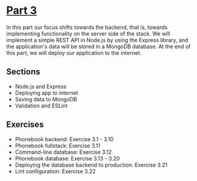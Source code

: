 # [Part 3](https://fullstackopen.com/en/part3)

In this part our focus shifts towards the backend, that is, towards implementing functionality on the server side of the stack. We will implement a simple REST API in Node.js by using the Express library, and the application's data will be stored in a MongoDB database. At the end of this part, we will deploy our application to the internet.


## Sections
*  Node.js and Express
*  Deploying app to internet
*  Saving data to MongoDB
*  Validation and ESLint



## Exercises

* Phonebook backend:  Exercise 3.1 - 3.10
* Phonebook fullstack: Exercise 3.11
* Command-line database: Exercise 3.12
* Phonebook database: Exercise 3.13 - 3.20
* Deploying the database backend to production: Exercise 3.21
* Lint configuration: Exercise 3.22
  
